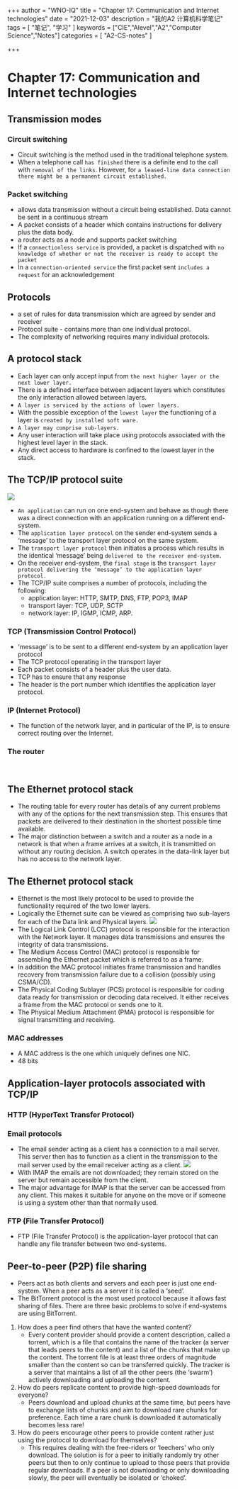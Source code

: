 +++
author = "WNO-IQ"
title = "Chapter 17: Communication and Internet technologies"
date = "2021-12-03"
description = "我的A2 计算机科学笔记"
tags = [
    "笔记",
    "学习"
]
keywords = ["CIE","Alevel","A2","Computer Science","Notes"]
categories = [
    "A2-CS-notes"
]

+++

# Chapter 17: Communication and Internet technologies

## Transmission modes

### Circuit switching

- Circuit switching is the method used in the traditional telephone system.
- When a telephone call `has finished` there is a definite end to the call with `removal of the links`. However, for `a leased-line data connection there might be a permanent circuit established.`

### Packet switching

- allows data transmission without a circuit being established.
  Data cannot be sent in a continuous stream
- A packet consists of a header which contains instructions for delivery plus the data body.
- a router acts as a node and supports packet switching
- If a `connectionless service` is provided, a packet is dispatched with `no knowledge of whether or not the receiver is ready to accept the packet`
- In a `connection-oriented service` the first packet sent `includes a request` for an acknowledgement
  <br>

## Protocols

- a set of rules for data transmission which are agreed by sender and receiver
- Protocol suite - contains more than one individual protocol.
- The complexity of networking requires many individual protocols.
  <br>

## A protocol stack

- Each layer can only accept input from `the next higher layer or the next lower layer.`
- There is a defined interface between adjacent layers which constitutes the only
  interaction allowed between layers.
- `A layer is serviced by the actions of lower layers.`
- With the possible exception of the `lowest layer` the functioning of a layer is `created by installed soft ware.`
- `A layer may comprise sub-layers.`
- Any user interaction will take place using protocols associated with the highest level layer
  in the stack.
- Any direct access to hardware is confined to the lowest layer in the stack.
  <br>

## The TCP/IP protocol suite

![](cs-note-img/Pastedimage20211116204613.png)

- `An application` can run on one end-system and behave as though there was a direct connection with an application running on a different end-system.
- The `application layer protocol` on the sender end-system sends a ‘message’ to the transport layer protocol on the same system.
- The `transport layer protocol` then initiates a process which results in the identical ‘message’ being `delivered to the receiver end-system.`
- On the receiver end-system, the `final stage` is the `transport layer protocol delivering the ‘message’ to the application layer protocol.`
- The TCP/IP suite comprises a number of protocols, including the following:
  - application layer: HTTP, SMTP, DNS, FTP, POP3, IMAP
  - transport layer: TCP, UDP, SCTP
  - network layer: IP, IGMP, ICMP, ARP.

### TCP (Transmission Control Protocol)

- ‘message’ is to be sent to a different end-system by an application layer protocol
- The TCP protocol operating in the transport layer
- Each packet consists of a header plus the user data.
- TCP has to ensure that any response
- The header is the port number which identifies the application layer protocol.

### IP (Internet Protocol)

- The function of the network layer, and in particular of the IP, is to ensure correct routing over the Internet.

### The router

<br>

## The Ethernet protocol stack

- The routing table for every router has details of any current problems with any of the options for the next transmission step. This ensures that packets are delivered to their destination in the shortest possible time available.
- The major distinction between a switch and a router as a node in a network is that when a frame arrives at a switch, it is transmitted on without any routing decision. A switch operates in the data-link layer but has no access to the network layer.
  <br>

## The Ethernet protocol stack

- Ethernet is the most likely protocol to be used to provide the functionality required of the two lower layers.
- Logically the Ethernet suite can be viewed as comprising two sub-layers for each of the Data link and Physical layers.
  ![](cs-note-img/Pastedimage20211117073242.png)
- The Logical Link Control (LCC) protocol is responsible for the interaction with the Network layer. It manages data transmissions and ensures the integrity of data transmissions.
- The Medium Access Control (MAC) protocol is responsible for assembling the Ethernet packet which is referred to as a frame.
- In addition the MAC protocol initiates frame transmission and handles recovery from transmission failure due to a collision (possibly using CSMA/CD).
- The Physical Coding Sublayer (PCS) protocol is responsible for coding data ready for transmission or decoding data received. It either receives a frame from the MAC protocol or sends one to it.
- The Physical Medium Attachment (PMA) protocol is responsible for signal transmitting and receiving.

### MAC addresses

- A MAC address is the one which uniquely defines one NIC.
- 48 bits
  <br>

## Application-layer protocols associated with TCP/IP

### HTTP (HyperText Transfer Protocol)

### Email protocols

- The email sender acting as a client has a connection to a mail server. This server then has to function as a client in the transmission to the mail server used by the email receiver acting as a client.
  ![](cs-note-img/Pastedimage20211117075940.png)
- With IMAP the emails are not downloaded; they remain stored on the server but remain accessible from the client.
- The major advantage for IMAP is that the server can be accessed from any client. This makes it suitable for anyone on the move or if someone is using a system other than that normally used.

### FTP (File Transfer Protocol)

- FTP (File Transfer Protocol) is the application-layer protocol that can handle any file transfer between two end-systems.
  <br>

## Peer-to-peer (P2P) file sharing

- Peers act as both clients and servers and each peer is just one end-system. When a peer acts as a server it is called a ‘seed’.
- The BitTorrent protocol is the most used protocol because it allows fast sharing of files. There are three basic problems to solve if end-systems are using BitTorrent.

1. How does a peer find others that have the wanted content?
   - Every content provider should provide a content description, called a torrent, which is a file that contains the name of the tracker (a server that leads peers to the content) and a list of the chunks that make up the content. The torrent file is at least three orders of magnitude smaller than the content so can be transferred quickly. The tracker is a server that maintains a list of all the other peers (the ‘swarm’) actively downloading and uploading the content.
2. How do peers replicate content to provide high-speed downloads for everyone?
   - Peers download and upload chunks at the same time, but peers have to exchange lists of chunks and aim to download rare chunks for preference. Each time a rare chunk is downloaded it automatically becomes less rare!
3. How do peers encourage other peers to provide content rather just using the protocol to download for themselves?
   - This requires dealing with the free-riders or ‘leechers’ who only download. The solution is for a peer to initially randomly try other peers but then to only continue to upload to those peers that provide regular downloads. If a peer is not downloading or only downloading slowly, the peer will eventually be isolated or ‘choked’.
